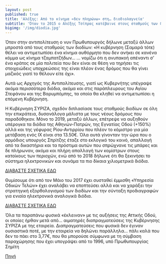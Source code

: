 ```yaml
---
layout: post
published: true
title: 'Αλέξης: Από το κίνημα «δεν πληρώνω» στη… διοδιολαγνεία'
subtitle: 'Όταν το 2015 ο Αλέξης Τσίπρας κατέβαινε στους σταθμούς των διοδίων δείχνοντας την υποστήριξή του στο κίνημα «δεν πληρώνω» με συνθήματα «ΟΧΙ στα διόδια των μεγαλοεργολάβων» ποιος θα πίστευε ότι επι Πρωθυπουργίας του αυτά τα διόδια που τότε κατήγγειλε, θα πολλαπλασιάζονταν και θα αυξάνονταν πάνω από 150%!'
bigimg: '/img/diodia.jpg'	
---
```


Όταν στην αντιπολίτευση ο νυν Πρωθυπουργός δήλωνε μεταξύ άλλων μπροστά από τους σταθμούς των διοδίων: «Η κυβέρνηση (Σαμαρά τότε) θέλει να αντιμετωπίσει ένα κίνημα αυθόρμητο που δεν ανήκει σε κανένα κόμμα ως κίνημα τζαμπατζήδων… … νομίζω ότι η ανυπακοή απέναντι σ’ ένα κράτος σε μία πολιτεία που δεν είναι σε θέση να τηρήσει τις στοιχειώδεις υποχρεώσεις της είναι πλέον ένας δρόμος που θα γίνει μαζικός γιατί το θέλουν είτε όχι».

Αυτά ως Αρχηγός της Αντιπολίτευσης, γιατί ως Κυβερνήτης υπέγραψε ακόμα περισσότερα διόδια, ακόμα και στις παράπλευρους του Αγίου Στεφάνου και της Βαρυμπόμπης, τα οποία θα κληθεί να αντιμετωπίσει η επόμενη Κυβέρνηση.

Η Κυβέρνηση ΣΥΡΙΖΑ, σχεδόν διπλασίασε τους σταθμούς διοδίων σε όλη την επικράτεια, δυσανάλογα μάλιστα με τους νέους δρόμους που παραδόθηκαν.
Μόνο το 2019, μεταξύ άλλων, επέτρεψε να αυξηθούν υπέρογκα τα διόδια της Αθηνών-Πατρών, της Εγνατίας Οδού (+150%) αλλά και της γέφυρας Ρίου-Αντιρρίου που πλέον το κόμιστρο για μία μετάβαση ενός ΙΧ είναι στα 13.50€.
Όλα αυτά γίνονταν την ώρα που ο αρμόδιος υπουργός Σπρίτζης έταζε στο εκλογικό του κοινό, απαλλαγή από τα δικαστήρια και τα πρόστιμα αυτών που σπρώχνανε τις μπάρες και δε πλήρωναν, ακόμα και πλήρη απαλλαγή των κομίστρων στους κατοίκους των περιοχών, ενώ από το 2018 δήλωνε ότι θα ξεκινήσει το σύστημα ηλεκτρονικών και συνάμα τα πιο δίκαια χιλιομετρικά διόδια.

[ΔΙΑΒΑΣΤΕ ΣΧΕΤΙΚΑ ΕΔΩ](https://www.newsauto.gr/news/ti-tha-gini-ta-ilektronika-diodia/)

Θυμίσουμε ότι από τον Μάιο του 2017 έχει συσταθεί έμμισθη «Υπηρεσία Οδικών Τελών» έχει αναλάβει να εποπτεύσει αλλά και να χαράξει την στρατηγική εξορθολογισμού των διοδίων και την σύνταξη προδιαγραφών για ενιαία ηλεκτρονικά αναλογικά διόδια.

[ΔΙΑΒΑΣΤΕ ΣΧΕΤΙΚΑ ΕΔΩ](https://www.newsauto.gr/news/sistinete-ipiresia-diodion-gia-oli-ti-chora/)

Όλα τα παραπάνω φυσικά «έκλειναν» με τις αυξήσεις της Αττικής Οδού, οι οποίες ήρθαν μετά από… αιματηρές διαπραγματεύσεις της Κυβέρνησης ΣΥΡΙΖΑ με της εταιρεία. Διαπραγματεύσεις που φυσικά δεν έγιναν ουσιαστικά ποτέ, με την εταιρεία να δηλώνει παράλληλα… πάλι καλά που δεν το πάει στο 3,77€, που θα μπορούσε σύμφωνα με τη σύμβαση παραχώρησης που έχει υπογράψει από το 1996, υπό Πρωθυπουργίας Σημίτη 


[Πηγή](https://www.protothema.gr/blogs/takis-trakoysellis/article/903213/alexis-apo-to-kinima-den-plirono-sti-diodiolagneia/)



